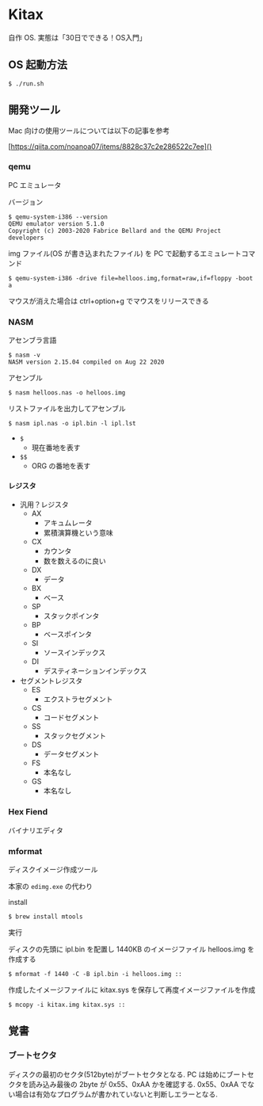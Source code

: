 # Kitax
自作 OS. 実態は「30日でできる！OS入門」

## OS 起動方法

    $ ./run.sh

## 開発ツール

Mac 向けの使用ツールについては以下の記事を参考

[https://qiita.com/noanoa07/items/8828c37c2e286522c7ee]()

### qemu

PC エミュレータ

バージョン

    $ qemu-system-i386 --version
    QEMU emulator version 5.1.0
    Copyright (c) 2003-2020 Fabrice Bellard and the QEMU Project developers

img ファイル(OS が書き込まれたファイル) を PC で起動するエミュレートコマンド

    $ qemu-system-i386 -drive file=helloos.img,format=raw,if=floppy -boot a

マウスが消えた場合は ctrl+option+g でマウスをリリースできる

### NASM

アセンブラ言語

    $ nasm -v
    NASM version 2.15.04 compiled on Aug 22 2020

アセンブル

    $ nasm helloos.nas -o helloos.img

リストファイルを出力してアセンブル

    $ nasm ipl.nas -o ipl.bin -l ipl.lst

* `$`
    * 現在番地を表す
* `$$`
    * ORG の番地を表す

#### レジスタ

* 汎用？レジスタ
  * AX
    * アキュムレータ
    * 累積演算機という意味
  * CX
    * カウンタ
    * 数を数えるのに良い
  * DX
    * データ
  * BX
    * ベース
  * SP
    * スタックポインタ
  * BP
    * ベースポインタ
  * SI
    * ソースインデックス
  * DI
    * デスティネーションインデックス
* セグメントレジスタ
  * ES
    * エクストラセグメント
  * CS
    * コードセグメント
  * SS
    * スタックセグメント
  * DS
    * データセグメント
  * FS
    * 本名なし
  * GS
    * 本名なし

### Hex Fiend

バイナリエディタ

### mformat

ディスクイメージ作成ツール

本家の `edimg.exe` の代わり

install

    $ brew install mtools

実行

ディスクの先頭に ipl.bin を配置し 1440KB のイメージファイル
helloos.img を作成する

    $ mformat -f 1440 -C -B ipl.bin -i helloos.img ::

作成したイメージファイルに kitax.sys を保存して再度イメージファイルを作成

    $ mcopy -i kitax.img kitax.sys ::

## 覚書

### ブートセクタ

ディスクの最初のセクタ(512byte)がブートセクタとなる.
PC は始めにブートセクタを読み込み最後の 2byte が 0x55、0xAA かを確認する.
0x55、0xAA でない場合は有効なプログラムが書かれていないと判断しエラーとなる.
